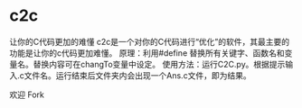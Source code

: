 # c2c
让你的C代码更加的难懂
c2c是一个对你的C代码进行“优化”的软件，其最主要的功能是让你的c代码更加难懂。
原理：利用#define 替换所有关键字、函数名和变量名。替换内容可在changTo变量中设定。
使用方法：运行C2C.py。根据提示输入.c文件名。运行结束后文件夹内会出现一个Ans.c文件，即为结果。

欢迎 Fork
